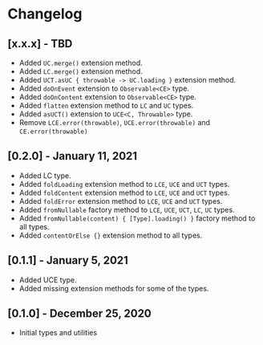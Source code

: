 # Changelog
## [x.x.x] - TBD
- Added `UC.merge()` extension method.
- Added `LC.merge()` extension method.
- Added `UCT.asUC { throwable -> UC.loading }` extension method.
- Added `doOnEvent` extension to `Observable<CE>` type.
- Added `doOnContent` extension to `Observable<CE>` type.
- Added `flatten` extension method to `LC` and `UC` types.
- Added `asUCT()` extension to `UCE<C, Throwable>` type.
- Remove `LCE.error(throwable)`, `UCE.error(throwable)` and `CE.error(throwable)`

## [0.2.0] - January 11, 2021 
- Added LC type.
- Added `foldLoading` extension method to `LCE`, `UCE` and `UCT` types. 
- Added `foldContent` extension method to `LCE`, `UCE` and `UCT` types.
- Added `foldError` extension method to `LCE`, `UCE` and `UCT` types.
- Added `fromNullable` factory method to `LCE`, `UCE`, `UCT`, `LC`, `UC` types.
- Added `fromNullable(content) { [Type].loading() }` factory method to all types.
- Added `contentOrElse {}` extension method to all types.

## [0.1.1] - January 5, 2021
- Added UCE type.
- Added missing extension methods for some of the types. 

## [0.1.0] - December 25, 2020
- Initial types and utilities
